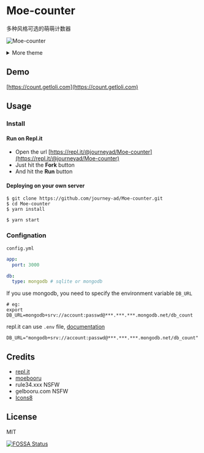 # Moe-counter

多种风格可选的萌萌计数器

![Moe-counter](https://count.getloli.com/get/@Moe-counter.github)

<details>
<summary>More theme</summary>

##### moebooru
![moebooru](https://count.getloli.com/get/@demo?theme=moebooru)
[![FOSSA Status](https://app.fossa.com/api/projects/git%2Bgithub.com%2Fjourney-ad%2FMoe-counter.svg?type=shield)](https://app.fossa.com/projects/git%2Bgithub.com%2Fjourney-ad%2FMoe-counter?ref=badge_shield)

##### rule34
![Rule34](https://count.getloli.com/get/@demo?theme=rule34)

##### gelbooru
![Gelbooru](https://count.getloli.com/get/@demo?theme=gelbooru)</details>

## Demo
[https://count.getloli.com](https://count.getloli.com)

## Usage

### Install

#### Run on Repl.it

- Open the url [https://repl.it/@journeyad/Moe-counter](https://repl.it/@journeyad/Moe-counter)
- Just hit the **Fork** button
- And hit the **Run** button

#### Deploying on your own server

```shell
$ git clone https://github.com/journey-ad/Moe-counter.git
$ cd Moe-counter
$ yarn install

$ yarn start
```

### Confignation

`config.yml`

```yaml
app:
  port: 3000

db:
  type: mongodb # sqlite or mongodb
```

If you use mongodb, you need to specify the environment variable `DB_URL`

```shell
# eg:
export DB_URL=mongodb+srv://account:passwd@***.***.***.mongodb.net/db_count
```

repl.it can use `.env` file, [documentation](https://docs.repl.it/repls/secret-keys)

```
DB_URL="mongodb+srv://account:passwd@***.***.***.mongodb.net/db_count"
```

## Credits

*   [repl.it](https://repl.it/)
*   [moebooru](https://github.com/moebooru/moebooru)
*   rule34.xxx NSFW
*   gelbooru.com NSFW
*   [Icons8](https://icons8.com/icons/set/star)

## License

MIT

[![FOSSA Status](https://app.fossa.com/api/projects/git%2Bgithub.com%2Fjourney-ad%2FMoe-counter.svg?type=large)](https://app.fossa.com/projects/git%2Bgithub.com%2Fjourney-ad%2FMoe-counter?ref=badge_large)